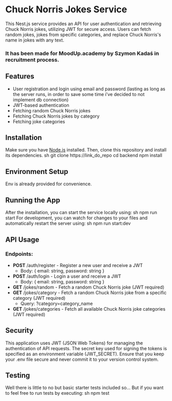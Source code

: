 # Chuck Norris Jokes Service
This Nest.js service provides an API for user authentication and retrieving Chuck Norris jokes, utilizing JWT for secure access. Users can fetch random jokes, jokes from specific categories, and replace Chuck Norris's name in jokes with any text.

### It has been made for MoodUp.academy by Szymon Kadaś in recruitment process.
## Features
- User registration and login using email and password (lasting as long as the server runs, in order to save some 
  time i've decided to not implement db connection)
- JWT-based authentication
- Fetching random Chuck Norris jokes
- Fetching Chuck Norris jokes by category
- Fetching joke categories
## Installation
Make sure you have [Node.js](http://nodejs.org/) installed. Then, clone this repository and install its dependencies.
sh
git clone https://link_do_repo
cd backend
npm install
## Environment Setup
Env is already provided for convenience.

## Running the App
After the installation, you can start the service locally using:
sh
npm run start
For development, you can watch for changes to your files and automatically restart the server using:
sh
npm run start:dev
## API Usage
### Endpoints:
- **POST** /auth/register - Register a new user and receive a JWT
    - Body: { email: string, password: string }
- **POST** /auth/login - Login a user and receive a JWT
    - Body: { email: string, password: string }
- **GET** /jokes/random - Fetch a random Chuck Norris joke (JWT required)
- **GET** /jokes/category - Fetch a random Chuck Norris joke from a specific category (JWT required)
    - Query: ?category=category_name
- **GET** /jokes/categories - Fetch all available Chuck Norris joke categories (JWT required)
## Security
This application uses JWT (JSON Web Tokens) for managing the authentication of API requests. The secret key used for signing the tokens is specified as an environment variable (JWT_SECRET).
Ensure that you keep your .env file secure and never commit it to your version control system.
## Testing
Well there is little to no but basic starter tests included so... But if you want to feel free to run tests by 
executing:
sh
npm test